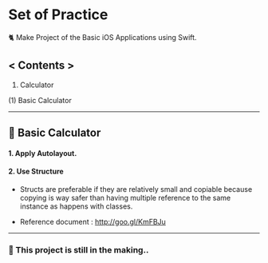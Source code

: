 # Set of Practice
🐈 Make Project of the Basic iOS Applications using Swift.

## < Contents >
1. Calculator

(1) Basic Calculator

***

## 🌙 Basic Calculator
#### 1. Apply Autolayout.
#### 2. Use Structure
- Structs are preferable if they are relatively small and copiable because copying is way safer than having multiple reference to the same instance as happens with classes.

- Reference document : http://goo.gl/KmFBJu

***

### 🤖 This project is still in the making..